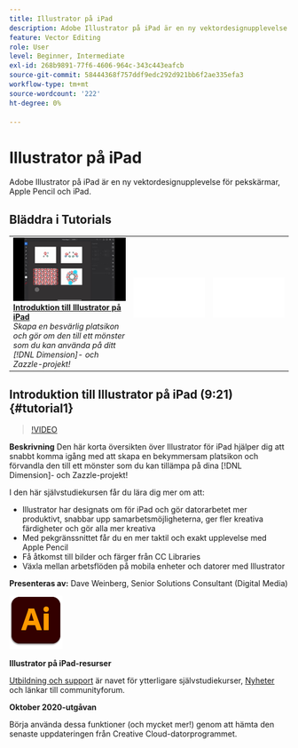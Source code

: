 ```yaml
---
title: Illustrator på iPad
description: Adobe Illustrator på iPad är en ny vektordesignupplevelse för pekskärmar, Apple Pencil och iPad
feature: Vector Editing
role: User
level: Beginner, Intermediate
exl-id: 268b9891-77f6-4606-964c-343c443eafcb
source-git-commit: 58444368f757ddf9edc292d921bb6f2ae335efa3
workflow-type: tm+mt
source-wordcount: '222'
ht-degree: 0%

---
```


# Illustrator på iPad

Adobe Illustrator på iPad är en ny vektordesignupplevelse för pekskärmar, Apple Pencil och iPad.

## Bläddra i Tutorials

<table style="table-layout:fixed">
<tr>
 <td>
   <a href="illustratoripad.md#tutorial1">
      <img alt="Introduktion till Illustrator på iPad" src="../assets/illustrator-iPad_repeat_weinberg_thumbnail.jpg" />
   </a>
    <div>
   <a href="illustratoripad.md#tutorial1"><strong>Introduktion till Illustrator på iPad</strong></a>
    </div>
    <em>Skapa en besvärlig platsikon och gör om den till ett mönster som du kan använda på ditt [!DNL Dimension]- och Zazzle-projekt!</em>
    <br>
  </td>
  <td>
    <img alt="Avgränsare" src="../assets/Whitespacer.png" />
    <div>
    <br>
  </td>
  <td>
    <img alt="Avgränsare" src="../assets/Whitespacer.png" />
    <div>
    <br>
  </td>
</tr>
</table>

## Introduktion till Illustrator på iPad (9:21) {#tutorial1}

>[!VIDEO](https://video.tv.adobe.com/v/326823?hidetitle=true)

**Beskrivning**
Den här korta översikten över Illustrator för iPad hjälper dig att snabbt komma igång med att skapa en bekymmersam platsikon och förvandla den till ett mönster som du kan tillämpa på dina [!DNL Dimension]- och Zazzle-projekt!

I den här självstudiekursen får du lära dig mer om att:
* Illustrator har designats om för iPad och gör datorarbetet mer produktivt, snabbar upp samarbetsmöjligheterna, ger fler kreativa färdigheter och gör alla mer kreativa
* Med pekgränssnittet får du en mer taktil och exakt upplevelse med Apple Pencil
* Få åtkomst till bilder och färger från CC Libraries
* Växla mellan arbetsflöden på mobila enheter och datorer med Illustrator

**Presenteras av:**
Dave Weinberg, Senior Solutions Consultant (Digital Media)

![Illustrator i iPad-logotyp](../assets/ai_appicon_96.png)

**Illustrator på iPad-resurser**

[Utbildning och support](https://helpx.adobe.com/se/support/illustrator.html) är navet för ytterligare självstudiekurser, [Nyheter](https://helpx.adobe.com/se/illustrator/using/whats-new/mobile-2021.html) och länkar till communityforum.

**Oktober 2020-utgåvan**

Börja använda dessa funktioner (och mycket mer!) genom att hämta den senaste uppdateringen från Creative Cloud-datorprogrammet.
